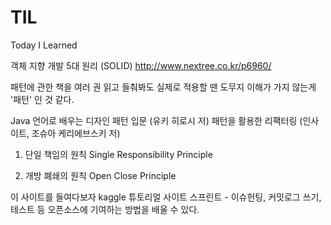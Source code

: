 # TIL
Today I Learned

객체 지향 개발 5대 원리 (SOLID)
http://www.nextree.co.kr/p6960/

패턴에 관한 책을 여러 권 읽고 들춰봐도 실제로 적용할 땐 도무지 이해가 가지 않는게 '패턴' 인 것 같다.

Java 언어로 배우는 디자인 패턴 입문 (유키 히로시 저)
패턴을 활용한 리팩터링 (인사이트, 조슈아 케리에브스키 저)

1. 단일 책임의 원칙 Single Responsibility Principle

2. 개방 폐쇄의 원칙 Open Close Principle

이 사이트를 들여다보자
kaggle 튜토리얼 사이트
스프린트 - 이슈헌팅, 커밋로그 쓰기, 테스트 등 오픈소스에 기여하는 방법을 배울 수 있다.




